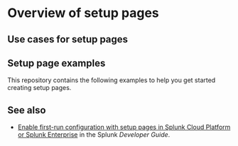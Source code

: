 # Overview of setup pages

## Use cases for setup pages

## Setup page examples

This repository contains the following examples to help you get started creating setup pages.

## See also

* [Enable first-run configuration with setup pages in Splunk Cloud Platform or Splunk Enterprise](https://dev.splunk.com/enterprise/docs/developapps/manageknowledge/setuppage) in the Splunk *Developer Guide*.